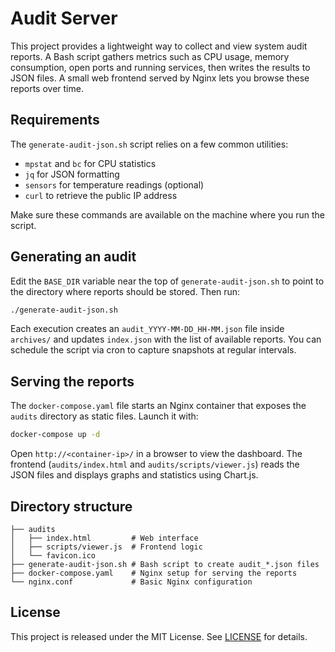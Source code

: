 # Audit Server

This project provides a lightweight way to collect and view system audit reports. A Bash script gathers metrics such as CPU usage, memory consumption, open ports and running services, then writes the results to JSON files. A small web frontend served by Nginx lets you browse these reports over time.

## Requirements

The `generate-audit-json.sh` script relies on a few common utilities:

- `mpstat` and `bc` for CPU statistics
- `jq` for JSON formatting
- `sensors` for temperature readings (optional)
- `curl` to retrieve the public IP address

Make sure these commands are available on the machine where you run the script.

## Generating an audit

Edit the `BASE_DIR` variable near the top of `generate-audit-json.sh` to point to the directory where reports should be stored. Then run:

```bash
./generate-audit-json.sh
```

Each execution creates an `audit_YYYY-MM-DD_HH-MM.json` file inside `archives/` and updates `index.json` with the list of available reports. You can schedule the script via cron to capture snapshots at regular intervals.

## Serving the reports

The `docker-compose.yaml` file starts an Nginx container that exposes the `audits` directory as static files. Launch it with:

```bash
docker-compose up -d
```

Open `http://<container-ip>/` in a browser to view the dashboard. The frontend (`audits/index.html` and `audits/scripts/viewer.js`) reads the JSON files and displays graphs and statistics using Chart.js.

## Directory structure

```
├── audits
│   ├── index.html         # Web interface
│   ├── scripts/viewer.js  # Frontend logic
│   └── favicon.ico
├── generate-audit-json.sh # Bash script to create audit_*.json files
├── docker-compose.yaml    # Nginx setup for serving the reports
└── nginx.conf             # Basic Nginx configuration
```

## License

This project is released under the MIT License. See [LICENSE](LICENSE) for details.
